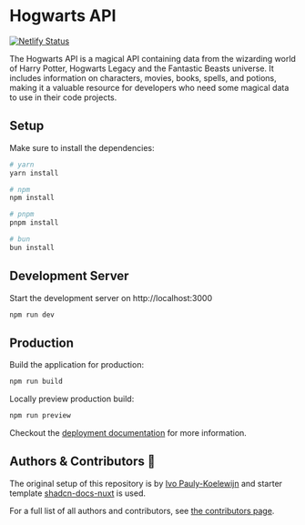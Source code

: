# Hogwarts API

[![Netlify Status](https://api.netlify.com/api/v1/badges/7f0ff807-c593-4942-92fb-72dcf4bd03ea/deploy-status)](https://app.netlify.com/sites/hogwarts-api/deploys)

The Hogwarts API is a magical API containing data from the wizarding world of Harry Potter, Hogwarts Legacy and the Fantastic Beasts universe. It includes information on characters, movies, books, spells, and potions, making it a valuable resource for developers who need some magical data to use in their code projects.

## Setup

Make sure to install the dependencies:

```bash
# yarn
yarn install

# npm
npm install

# pnpm
pnpm install

# bun
bun install
```

## Development Server

Start the development server on http://localhost:3000

```bash
npm run dev
```

## Production

Build the application for production:

```bash
npm run build
```

Locally preview production build:

```bash
npm run preview
```

Checkout the [deployment documentation](https://nuxt.com/docs/getting-started/deployment) for more information.

## Authors & Contributors 👥

The original setup of this repository is by [Ivo Pauly-Koelewijn](https://github.com/ivopauly) and starter template [shadcn-docs-nuxt](https://github.com/ZTL-UwU/shadcn-docs-nuxt) is used.

For a full list of all authors and contributors, see [the contributors page](https://github.com/ivopauly/hogwarts-api/contributors).
